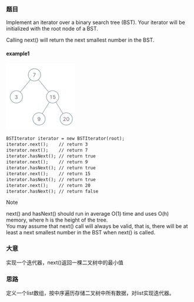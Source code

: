 ### 题目
Implement an iterator over a binary search tree (BST). Your iterator will be initialized with the root node of a BST.

Calling next() will return the next smallest number in the BST.

#### example1
![图片](./bst-tree.png)

```
BSTIterator iterator = new BSTIterator(root);
iterator.next();    // return 3
iterator.next();    // return 7
iterator.hasNext(); // return true
iterator.next();    // return 9
iterator.hasNext(); // return true
iterator.next();    // return 15
iterator.hasNext(); // return true
iterator.next();    // return 20
iterator.hasNext(); // return false
```
Note

next() and hasNext() should run in average O(1) time and uses O(h) memory, where h is the height of the tree.<br>
You may assume that next() call will always be valid, that is, there will be at least a next smallest number in the BST when next() is called.

### 大意
实现一个迭代器，next()返回一棵二叉树中的最小值

### 思路
定义一个list数组，按中序遍历存储二叉树中所有数据，对list实现迭代器。
